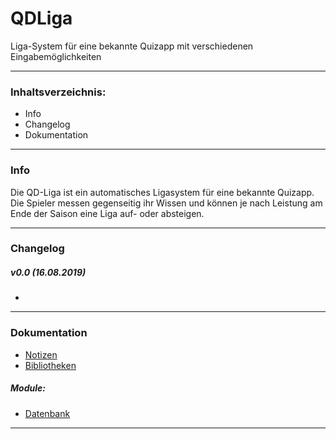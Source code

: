 # QDLiga
Liga-System für eine bekannte Quizapp mit verschiedenen Eingabemöglichkeiten

---
### Inhaltsverzeichnis:
- Info
- Changelog
- Dokumentation

---
### Info
Die QD-Liga ist ein automatisches Ligasystem für eine bekannte Quizapp. Die Spieler messen gegenseitig ihr Wissen und können je nach Leistung am Ende der Saison eine Liga auf- oder absteigen.

---
### Changelog
##### v0.0 (16.08.2019)
- 

---
### Dokumentation
- [Notizen](doc/Notizen.md "Notizen")
- [Bibliotheken](doc/Bibliotheken.md "Bibliotheken")
##### Module:
- [Datenbank](doc/Datenbank.md "Datenbank")

---